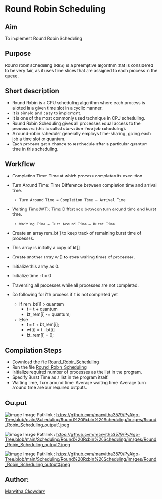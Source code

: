 # Round Robin Scheduling

## Aim

To implement Round Robin Scheduling

## Purpose

Round robin scheduling (RRS) is a preemptive algorithm that is considered to be very fair, as it uses time slices that are assigned to each process in the queue.

## Short description

- Round Robin is a CPU scheduling algorithm where each process is alloted in a given time slot in a cyclic manner.
- It is simple and easy to implement.
- It is one of the most commonly used technique in CPU scheduling.
- Round Robin Scheduling gives all processes equal access to the processors (this is called starvation-free job scheduling).
- A round-robin scheduler generally employs time-sharing, giving each job a time slot or quantum.
- Each process get a chance to reschedule after a particular quantum time in this scheduling.

## Workflow

- Completion Time: Time at which process completes its execution.
- Turn Around Time: Time Difference between completion time and arrival time.
  - `Turn Around Time = Completion Time – Arrival Time`
- Waiting Time(W.T): Time Difference between turn around time and burst time.

  - `Waiting Time = Turn Around Time – Burst Time`

- Create an array rem_bt[] to keep track of remaining burst time of processes.
- This array is initially a copy of bt[]
- Create another array wt[] to store waiting times of processes.
- Initialize this array as 0.
- Initialize time : t = 0
- Traversing all processes while all processes are not completed.
- Do following for i'th process if it is not completed yet.
  - If rem_bt[i] > quantum
    - t = t + quantum
    - bt_rem[i] -= quantum;
  - Else
    - t = t + bt_rem[i];
    - wt[i] = t - bt[i]
    - bt_rem[i] = 0;

## Compilation Steps

- Download the file [Round_Robin_Scheduling](https://github.com/manvitha3579/PyAlgo-Tree/blob/main/Scheduling/Round%20Robin%20Scheduling/Round_Robin_Scheduling.py)
- Run the file [Round_Robin_Scheduling](https://github.com/manvitha3579/PyAlgo-Tree/blob/main/Scheduling/Round%20Robin%20Scheduling/Round_Robin_Scheduling.py)
- Initialize required number of processes as the list in the program.
- Specify Burst Time as a list in the program itself.
- Waiting time, Turn around time, Average waiting time, Average turn around time are our required outputs.

## Output

![image](https://user-images.githubusercontent.com/71583695/128535125-661ecd04-237e-4996-8e39-62ef1da420d8.png) Image Pathlink : https://github.com/manvitha3579/PyAlgo-Tree/blob/main/Scheduling/Round%20Robin%20Scheduling/images/Round_Robin_Scheduling_output1.jpeg

![image](https://user-images.githubusercontent.com/71583695/128535299-7696bae2-6b09-424a-831c-1eefdeb71cb6.png) Image Pathlink : https://github.com/manvitha3579/PyAlgo-Tree/blob/main/Scheduling/Round%20Robin%20Scheduling/images/Round_Robin_Scheduling_output2.jpeg

![image](https://user-images.githubusercontent.com/71583695/128535385-45761369-bb16-44b0-ae50-37e4f568ffb8.png) Image Pathlink : https://github.com/manvitha3579/PyAlgo-Tree/blob/main/Scheduling/Round%20Robin%20Scheduling/images/Round_Robin_Scheduling_output3.jpeg

## Author:

[Manvitha Chowdary](https://github.com/manvitha3579)
